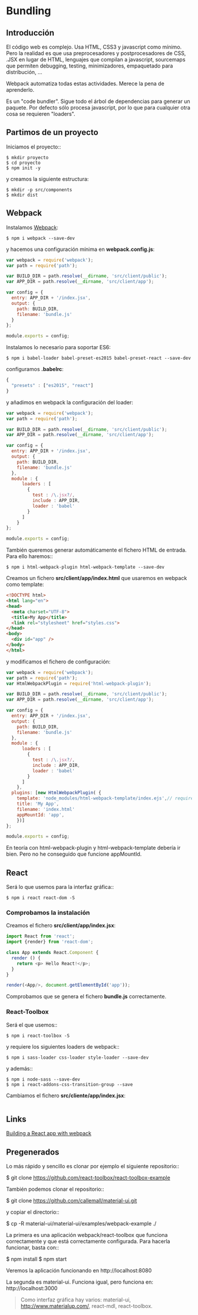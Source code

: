 # Bundling

## Introducción
El código web es complejo. Usa HTML, CSS3 y javascript como mínimo. Pero la realidad es que usa preprocesadores y postprocesadores de CSS, .JSX en lugar de HTML, lenguajes que compilan a javascript, sourcemaps que permiten debugging, testing, minimizadores, empaquetado para distribución, ...

Webpack automatiza todas estas actividades. Merece la pena de aprenderlo.

Es un "code bundler". Sigue todo el árbol de dependencias para generar un paquete. Por defecto sólo procesa javascript, por lo que para cualquier otra cosa se requieren "loaders".

## Partimos de un proyecto

Iniciamos el proyecto::
```
$ mkdir proyecto
$ cd proyecto
$ npm init -y
```

y creamos la siguiente estructura:
```
$ mkdir -p src/components
$ mkdir dist
```

## Webpack

Instalamos [Webpack](https://webpack.js.org/):
```
$ npm i webpack --save-dev
```

y hacemos una configuración mínima en **webpack.config.js**:

```js
var webpack = require('webpack');
var path = require('path');

var BUILD_DIR = path.resolve(__dirname, 'src/client/public');
var APP_DIR = path.resolve(__dirname, 'src/client/app');

var config = {
  entry: APP_DIR + '/index.jsx',
  output: {
    path: BUILD_DIR,
    filename: 'bundle.js'
  }
};

module.exports = config;
```

Instalamos lo necesario para soportar ES6:
```
$ npm i babel-loader babel-preset-es2015 babel-preset-react --save-dev
```

configuramos **.babelrc**:

```js
{
  "presets" : ["es2015", "react"]
}
```

y añadimos en webpack la configuración del loader:

```js {13-21}
var webpack = require('webpack');
var path = require('path');

var BUILD_DIR = path.resolve(__dirname, 'src/client/public');
var APP_DIR = path.resolve(__dirname, 'src/client/app');

var config = {
  entry: APP_DIR + '/index.jsx',
  output: {
    path: BUILD_DIR,
    filename: 'bundle.js'
  },
  module : {
      loaders : [
        {
          test : /\.jsx?/,
          include : APP_DIR,
          loader : 'babel'
        }
      ]
    }
};

module.exports = config;
```

También queremos generar automáticamente el fichero HTML de entrada. Para ello haremos::
```
$ npm i html-webpack-plugin html-webpack-template --save-dev
```
Creamos un fichero **src/client/app/index.html** que usaremos en webpack como template:

```html
<!DOCTYPE html>
<html lang="en">
<head>
  <meta charset="UTF-8">
  <title>My App</title>
  <link rel="stylesheet" href="styles.css">
</head>
<body>
  <div id="app" />
</body>
</html>
```

y modificamos el fichero de configuración:

```js
var webpack = require('webpack');
var path = require('path');
var HtmlWebpackPlugin = require('html-webpack-plugin');

var BUILD_DIR = path.resolve(__dirname, 'src/client/public');
var APP_DIR = path.resolve(__dirname, 'src/client/app');

var config = {
  entry: APP_DIR + '/index.jsx',
  output: {
    path: BUILD_DIR,
    filename: 'bundle.js'
  },
  module : {
      loaders : [
        {
          test : /\.jsx?/,
          include : APP_DIR,
          loader : 'babel'
        }
      ]
    },
  plugins: [new HtmlWebpackPlugin( {
    template: 'node_modules/html-webpack-template/index.ejs',// require('html-webpack-template'),
    title: 'My App',
    filename: 'index.html'
    appMountId: 'app',
    })]
};

module.exports = config;
```

En teoría con html-webpack-plugin y html-webpack-template debería ir bien. Pero no he conseguido que funcione appMountId.



## React

Será lo que usemos para la interfaz gráfica::
```
$ npm i react react-dom -S
```

### Comprobamos la instalación

Creamos el fichero **src/client/app/index.jsx**:

```js
import React from 'react';
import {render} from 'react-dom';

class App extends React.Component {
  render () {
    return <p> Hello React!</p>;
  }
}

render(<App/>, document.getElementById('app'));
```

Comprobamos que se genera el fichero **bundle.js** correctamente.


### React-Toolbox

Será el que usemos::
```
$ npm i react-toolbox -S
```

y requiere los siguientes loaders de webpack::
```
$ npm i sass-loader css-loader style-loader --save-dev
```

y además::
```
$ npm i node-sass --save-dev
$ npm i react-addons-css-transition-group --save
```

Cambiamos el fichero **src/cliente/app/index.jsx**:

```js
```

## Links

[Building a React app with webpack](https://egghead.io/lessons/react-building-a-react-js-app-up-and-running-with-react-and-webpack)

## Pregenerados
Lo más rápido y sencillo es clonar por ejemplo el siguiente repositorio::

  $ git clone https://github.com/react-toolbox/react-toolbox-example

También podemos clonar el repositorio::

  $ git clone https://github.com/callemall/material-ui.git

y copiar el directorio::

  $ cp -R material-ui/material-ui/examples/webpack-example ./

La primera es una aplicación webpack/react-toolbox que funciona correctamente y que está correctamente configurada. Para hacerla funcionar, basta con::

  $ npm install
  $ npm start

Veremos la aplicación funcionando en http://localhost:8080

La segunda es material-ui. Funciona igual, pero funciona en: http://localhost:3000


> Como interfaz gráfica hay varios: material-ui, http://www.materialup.com/, react-mdl, react-toolbox.
